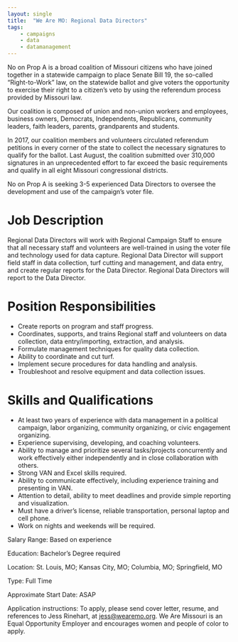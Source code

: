 ```yaml
---
layout: single
title:  "We Are MO: Regional Data Directors"
tags: 
    - campaigns
    - data
    - datamanagement
---
```


No on Prop A is a broad coalition of Missouri citizens who have joined together in a statewide campaign to place Senate Bill 19, the so-called “Right-to-Work” law, on the statewide ballot and give voters the opportunity to exercise their right to a citizen’s veto by using the referendum process provided by Missouri law.

Our coalition is composed of union and non-union workers and employees, business owners, Democrats, Independents, Republicans, community leaders, faith leaders, parents, grandparents and students.  

In 2017, our coalition members and volunteers circulated referendum petitions in every corner of the state to collect the necessary signatures to qualify for the ballot.  Last August, the coalition submitted over 310,000 signatures in an unprecedented effort to far exceed the basic requirements and qualify in all eight Missouri congressional districts.  

No on Prop A is seeking 3-5 experienced Data Directors to oversee the development and use of the campaign’s voter file. 

# Job Description 

Regional Data Directors will work with Regional Campaign Staff to ensure that all necessary staff and volunteers are well-trained in using the voter file and technology used for data capture. Regional Data Director will support field staff in data collection, turf cutting and management, and data entry, and create regular reports for the Data Director. Regional Data Directors will report to the Data Director. 

# Position Responsibilities

* Create reports on program and staff progress. 
* Coordinates, supports, and trains Regional staff and volunteers on data collection, data entry/importing, extraction, and analysis.
* Formulate management techniques for quality data collection. 
* Ability to coordinate and cut turf. 
* Implement secure procedures for data handling and analysis. 
* Troubleshoot and resolve equipment and data collection issues. 

# Skills and Qualifications

* At least two years of experience with data management in a political campaign, labor organizing, community organizing, or civic engagement organizing.
* Experience supervising, developing, and coaching volunteers. 
* Ability to manage and prioritize several tasks/projects concurrently and work effectively either independently and in close collaboration with others. 
* Strong VAN and Excel skills required. 
* Ability to communicate effectively, including experience training and presenting in VAN.
* Attention to detail, ability to meet deadlines and provide simple reporting and visualization. 
* Must have a driver’s license, reliable transportation, personal laptop and cell phone.
* Work on nights and weekends will be required.

Salary Range: Based on experience 

Education: Bachelor’s Degree required 

Location: St. Louis, MO; Kansas City, MO; Columbia, MO; Springfield, MO

Type: Full Time

Approximate Start Date: ASAP 

Application instructions: To apply, please send cover letter, resume, and references to Jess Rinehart, at jess@wearemo.org.  We Are Missouri is an Equal Opportunity Employer and encourages women and people of color to apply.
